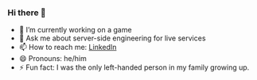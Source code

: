 ### Hi there 👋

- 🔭 I’m currently working on a game
- 💬 Ask me about server-side engineering for live services
- 📫 How to reach me: [LinkedIn](https://www.linkedin.com/in/tyoungjr/)
- 😄 Pronouns: he/him
- ⚡ Fun fact: I was the only left-handed person in my family growing up. 
<!--
**t-money-g/t-money-g** is a ✨ _special_ ✨ repository because its `README.md` (this file) appears on your GitHub profile.

Here are some ideas to get you started:

- 🔭 I’m currently working on ...
- 🌱 I’m currently learning ...
- 👯 I’m looking to collaborate on ...
- 🤔 I’m looking for help with ...
- 💬 Ask me about ...
- 📫 How to reach me: ...
- 😄 Pronouns: ...
- ⚡ Fun fact: ...
-->
